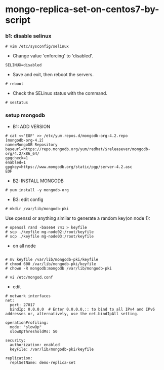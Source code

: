 # mongo-replica-set-on-centos7-by-script

### b1: disable selinux

```
# vim /etc/sysconfig/selinux
```

- Change value 'enforcing' to 'disabled'.
```
SELINUX=disabled
```

- Save and exit, then reboot the servers.
```
# reboot
```

- Check the SELinux status with the command.

```
# sestatus
```

### setup mongodb

- B1: ADD VERSION
```
# cat <<'EOF' >> /etc/yum.repos.d/mongodb-org-4.2.repo
[mongodb-org-4.2]
name=MongoDB Repository
baseurl=https://repo.mongodb.org/yum/redhat/$releasever/mongodb-org/4.2/x86_64/
gpgcheck=1
enabled=1
gpgkey=https://www.mongodb.org/static/pgp/server-4.2.asc 
EOF
```

- B2: INSTALL MONGODB

```
# yum install -y mongodb-org
```

- B3: edit config
```
# mkdir /var/lib/mongodb-pki

```
Use openssl or anything similar to generate a random key(on node 1):
```
# openssl rand -base64 741 > keyfile
# scp ./keyfile mg-node02:/root/keyfile
# scp ./keyfile mg-node03:/root/keyfile

```


- on all node

```

# mv keyfile /var/lib/mongodb-pki/keyfile
# chmod 600 /var/lib/mongodb-pki/keyfile
# chown -R mongodb:mongodb /var/lib/mongodb-pki
```
```
# vi /etc/mongod.conf
```

  + edit
  
```
# network interfaces
net:
  port: 27017
  bindIp: 0.0.0.0  # Enter 0.0.0.0,:: to bind to all IPv4 and IPv6 addresses or, alternatively, use the net.bindIpAll setting.

operationProfiling:
  mode: "slowOp"
  slowOpThresholdMs: 50

security:
  authorization: enabled
  keyFile: /var/lib/mongodb-pki/keyfile

replication:
  replSetName: demo-replica-set

```